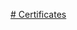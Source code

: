 [# Certificates](https://github.com/Ankurjadav13/Certificates#:~:text=echo%20%22%23%20Certificates%22%20%3E%3E%20README.md%0Agit%20init%0Agit%20add%20README.md%0Agit%20commit%20%2Dm%20%22first%20commit%22%0Agit%20branch%20%2DM%20main%0Agit%20remote%20add%20origin%20https%3A//github.com/Ankurjadav13/Certificates.git%0Agit%20push%20%2Du%20origin%20main)
